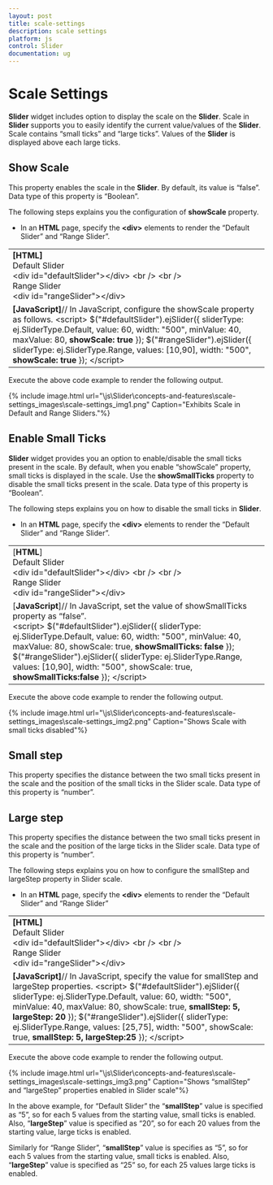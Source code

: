 ```yaml
---
layout: post
title: scale-settings
description: scale settings
platform: js
control: Slider
documentation: ug
---
```


# Scale Settings

**Slider** widget includes option to display the scale on the **Slider**. Scale in **Slider** supports you to easily identify the current value/values of the **Slider**. Scale contains “small ticks” and “large ticks”. Values of the **Slider** is displayed above each large ticks.

## Show Scale

This property enables the scale in the **Slider**. By default, its value is “false”. Data type of this property is “Boolean”.

The following steps explains you the configuration of **showScale** property.

* In an **HTML** page, specify the **&lt;div&gt;** elements to render the “Default Slider” and “Range Slider”.



<table>
<tr>
<td>
<b>[HTML]</b>        <div class="txt">Default Slider</div>        &lt;div id="defaultSlider"&gt;&lt;/div&gt;        &lt;br /&gt;        &lt;br /&gt;        <div class="txt">Range Slider</div>        &lt;div id="rangeSlider"&gt;&lt;/div&gt; </td></tr>
<tr>
<td>
<b>[JavaScript]</b>// In JavaScript, configure the showScale property as follows.    &lt;script&gt;        $("#defaultSlider").ejSlider({            sliderType: ej.SliderType.Default,            value: 60,            width: "500",            minValue: 40,            maxValue: 80,<b>            showScale: true</b>        });        $("#rangeSlider").ejSlider({            sliderType: ej.SliderType.Range,            values: [10,90],            width: "500",            <b>showScale: true</b>        });    &lt;/script&gt;</td></tr>
</table>


Execute the above code example to render the following output.

{% include image.html url="\js\Slider\concepts-and-features\scale-settings_images\scale-settings_img1.png" Caption="Exhibits Scale in Default and Range Sliders."%}

## Enable Small Ticks

**Slider** widget provides you an option to enable/disable the small ticks present in the scale. By default, when you enable “showScale” property, small ticks is displayed in the scale. Use the **showSmallTicks** property to disable the small ticks present in the scale. Data type of this property is “Boolean”.

The following steps explains you on how to disable the small ticks in **Slider**.

* In an **HTML** page, specify the **&lt;div&gt;** elements to render the “Default Slider” and “Range Slider”.



<table>
<tr>
<td>
[<b>HTML</b>]        <div class="txt">Default Slider</div>        &lt;div id="defaultSlider"&gt;&lt;/div&gt;        &lt;br /&gt;        &lt;br /&gt;        <div class="txt">Range Slider</div>        &lt;div id="rangeSlider"&gt;&lt;/div&gt; </td></tr>
<tr>
<td>
[<b>JavaScript</b>]// In JavaScript, set the value of showSmallTicks property as “false”.<br>    &lt;script&gt;        $("#defaultSlider").ejSlider({            sliderType: ej.SliderType.Default,            value: 60,            width: "500",            minValue: 40,            maxValue: 80,            showScale: true,<b>            showSmallTicks: false</b>        });        $("#rangeSlider").ejSlider({            sliderType: ej.SliderType.Range,            values: [10,90],            width: "500",            showScale: true,<b>            showSmallTicks:false</b>        });    &lt;/script&gt;</td></tr>
</table>


Execute the above code example to render the following output.


{% include image.html url="\js\Slider\concepts-and-features\scale-settings_images\scale-settings_img2.png" Caption="Shows Scale with small ticks disabled"%}

## Small step

This property specifies the distance between the two small ticks present in the scale and the position of the small ticks in the Slider scale. Data type of this property is “number”.

## Large step

This property specifies the distance between the two small ticks present in the scale and the position of the large ticks in the Slider scale. Data type of this property is “number”.

The following steps explains you on how to configure the smallStep and largeStep property in Slider scale.

* In an **HTML** page, specify the **&lt;div&gt;** elements to render the “Default Slider” and “Range Slider”



<table>
<tr>
<td>
<b>[HTML]</b>        <div class="txt">Default Slider</div>        &lt;div id="defaultSlider"&gt;&lt;/div&gt;        &lt;br /&gt;        &lt;br /&gt;        <div class="txt">Range Slider</div>        &lt;div id="rangeSlider"&gt;&lt;/div&gt; </td></tr>
<tr>
<td>
<b>[JavaScript]</b>// In JavaScript, specify the value for smallStep and largeStep properties.    &lt;script&gt;        $("#defaultSlider").ejSlider({            sliderType: ej.SliderType.Default,            value: 60,            width: "500",            minValue: 40,            maxValue: 80,            showScale: true,<b>            smallStep: 5,</b><b>            largeStep: 20</b>        });        $("#rangeSlider").ejSlider({            sliderType: ej.SliderType.Range,            values: [25,75],            width: "500",            showScale: true,<b>            smallStep: 5,</b><b>            largeStep:25</b>        });    &lt;/script&gt;</td></tr>
</table>


Execute the above code example to render the following output.


{% include image.html url="\js\Slider\concepts-and-features\scale-settings_images\scale-settings_img3.png" Caption="Shows “smallStep” and “largeStep” properties enabled in Slider scale"%}

In the above example, for “Default Slider” the “**smallStep**” value is specified as “5”, so for each 5 values from the starting value, small ticks is enabled. Also, “**largeStep**” value is specified as “20”, so for each 20 values from the starting value, large ticks is enabled.

Similarly for “Range Slider”, “**smallStep**” value is specifies as “5”, so for each 5 values from the starting value, small ticks is enabled. Also, “**largeStep**” value is specified as “25” so, for each 25 values large ticks is enabled.

